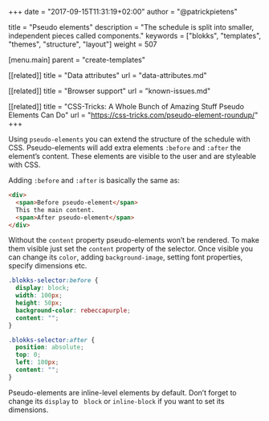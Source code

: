 +++
date            = "2017-09-15T11:31:19+02:00"
author          = "@patrickpietens"

title           = "Pseudo elements"
description     = "The schedule is split into smaller, independent pieces called components."
keywords        = ["blokks", "templates", "themes", "structure", "layout"]
weight          = 507

[menu.main]
parent          = "create-templates"

[[related]]
title = "Data attributes"
url = "data-attributes.md"


[[related]]
title = "Browser support"
url = "known-issues.md"

[[related]]
title = "CSS-Tricks: A Whole Bunch of Amazing Stuff Pseudo Elements Can Do"
url = "https://css-tricks.com/pseudo-element-roundup/"
+++

Using `pseudo-elements` you can extend the structure of the schedule with CSS. Pseudo-elements will add extra elements `:before` and `:after` the element’s content. These elements are visible to the user and are styleable with CSS. 

Adding `:before` and `:after` is basically the same as:

```html
<div>
  <span>Before pseudo-element</span> 
  This the main content. 
  <span>After pseudo-element</span>
</div>
```

Without the `content` property pseudo-elements won’t be rendered. To make them visible just set the `content` property of the selector. Once visible you can change its `color`, adding `background-image`, setting font properties, specify dimensions etc.

```css
.blokks-selector:before {
  display: block;
  width: 100px;
  height: 50px;
  background-color: rebeccapurple;
  content: "";
}

.blokks-selector:after {
  position: absolute;
  top: 0;
  left: 100px;
  content: "";
}
```

<span class='note'>Pseudo-elements are inline-level elements by default. Don’t forget to change its `display` to ` block` or `inline-block` if you want to set its dimensions.</span>